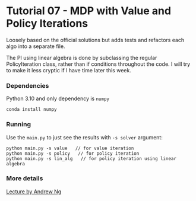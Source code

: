 # Tutorial 07 - MDP with Value and Policy Iterations

Loosely based on the official solutions but adds tests and refactors each algo into a separate file.

The PI using linear algebra is done by subclassing the regular PolicyIteration class, 
rather than if conditions throughout the code. I will try to make it less cryptic if I have time later this week.

### Dependencies
Python 3.10 and only dependency is `numpy`

    conda install numpy

### Running
Use the `main.py` to just see the results with `-s solver` argument:

    python main.py -s value   // for value iteration
    python main.py -s policy   // for policy iteration
    python main.py -s lin_alg   // for policy iteration using linear algebra

### More details
[Lecture by Andrew Ng](https://www.youtube.com/watch?v=d5gaWTo6kDM&t=3198s)
